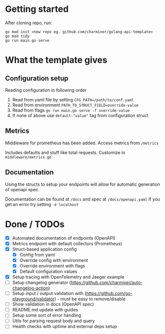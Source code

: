 # Getting started

After cloning repo, run:

```
go mod init <new repo eg. github.com/charmixer/golang-api-template>
go mod tidy
go run main.go serve
```

# What the template gives

## Configuration setup

Reading configuration in following order

1. Read from yaml file by setting `CFG_PATH=/path/to/conf.yaml`
2. Read from environment `PATH_TO_STRUCT_FIELD=override-value`
3. Read from flags `go run main.go serve -f override-value`
4. If none of above use `default:"value"` tag from configuration struct

## Metrics

Middleware for prometheus has been added. Access metrics from `/metrics`

Includes defaults and stuff like total requests. Customize in `middleware/metrics.go`

## Documentation

Using the structs to setup your endpoints will allow for automatic generation of openapi spec.

Documentation can be found at `/docs` and spec at `/docs/openapi.yaml`
If you get an error try setting `-d localhost`

# Done / TODOs

- [x] Automated documentation of endpoints (OpenAPI)
- [x] Metrics endpoint with default collectors (Prometheus)
- [x] Struct-based application config
  - [x] Config from yaml
  - [x] Override config with environment
  - [x] Override environment with flags
  - [x] Default configuration values
- [x] Setup tracing with OpenTelemetry and Jaeger example
- [ ] Setup changelog generator (https://github.com/charmixer/auto-changelog-action)
- [ ] Setup input / output validation with (https://github.com/go-playground/validator) - must be easy to remove/disable
- [ ] Show validation in docs (OpenAPI spec)
- [ ] README.md update with guides
- [ ] Setup some sort of error handling
- [ ] Utils for parsing request body and query
- [ ] Health checks with uptime and external deps setup
